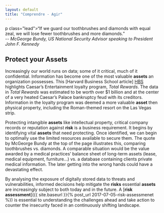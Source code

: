 ```yaml
---
layout: default
title: "Comprendre - Agir"
---
```


p class="lead">“If we guard our toothbrushes and diamonds with equal zeal, we will lose fewer toothbrushes and more diamonds.”  
-- <cite>McGeorge Bundy, US National Security Advisor speaking to President John F. Kennedy</cite></p>
## Protect your Assets
Increasingly our world runs on data; some of it critical, much of it confidential. Information has become one of the most valuable **assets** an organization possesses. This [Harvard Business School article] [HBS] highlights Caesar’s Entertainment loyalty program, _Total Rewards_. The data in _Total Rewards_ was estimated to be worth over $1 billion and at the center of a very heated Caesar’s Palace bankruptcy feud with its creditors. Information in the loyalty program was deemed a more valuable **asset** then physical property, including the Roman-themed resort on the Las Vegas strip.

Protecting intangible **assets** like intellectual property, critical company records or reputation against **risk** is a business requirement. It begins by identifying vital **assets** that need protecting. Once identified, we can begin to optimally use the limited resources available to secure them. The quote by McGeorge Bundy at the top of the page illustrates this, comparing toothbrushes vs. diamonds. A comparable situation would be the value awarded by a medical practices’ balance sheet of long-term assets (lease, medical equipment, furniture...) vs. a database containing clients private medical information. The later getting into the wrong hands could have a devastating effect.

By analysing the exposure of digitally stored data to threats and vulnerabilities, informed decisions help mitigate the **risks** essential **assets** are increasingly subject to both today and in the future. A [**risk assessment**]({{ site.baseurl }}{% post_url 2017-07-05-risk-assessmenet %}) is essential to understanding the challenges ahead and take action to counter the insecurity faced in an continuously shifting landscape.

[HBS]: https://digit.hbs.org/submission/caesars-entertainment-what-happens-in-vegas-ends-up-in-a-1billion-database/

